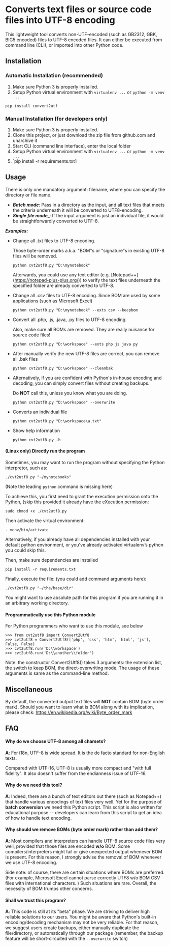 # Converts text files or source code files into UTF-8 encoding

This lightweight tool converts non-UTF-encoded (such as GB2312, GBK, BIG5 encoded) files to UTF-8 encoded files. 
It can either be executed from command line (CLI), or imported into other Python code.

## Installation

### Automatic Installation (recommended)
1. Make sure Python 3 is properly installed. 
1. Setup Python virtual environment with `virtualenv ...` or `python -m venv ...`

`pip install convert2utf` 

### Manual Installation (for developers only)
1. Make sure Python 3 is properly installed. 
1. Clone this project, or just download the zip file from github.com and unarchive it
1. Start CLI (command line interface), enter the local folder
1. Setup Python virtual environment with `virtualenv ...` or `python -m venv ...`
1. `pip install -r requirements.txt1
    
## Usage
There is only one mandatory argument: filename, where you can specify the directory or file name. 
* ___Batch mode___: Pass in a directory as the input, and all text files that meets the criteria underneath it will be converted to UTF8-encoding.
* ___Single file mode____: If the input argument is just an individual file, it would be straightforwardly converted to UTF-8. 

___Examples:___

* Change all .txt files to UTF-8 encoding. 
    
    Those byte-order marks a.k.a. "BOM"s or "signature"s in existing UTF-8 files will be removed. 


    `python cvt2utf8.py "D:\mynotebook"`
    

    Afterwards, you could use any text editor (e.g. [Notepad++] (https://notepad-plus-plus.org/)) to verify the text files underneath the specified folder are already converted to UTF-8.

* Change all .csv files to UTF-8 encoding. Since BOM are used by some applications (such as Microsoft Excel)


    `python cvt2utf8.py "D:\mynotebook" --exts csv --keepbom`


* Convert all .php, .js, .java, .py files to UTF-8 encoding. 

    Also, make sure all BOMs are removed. They are really nuisance for source code files!


    `python cvt2utf8.py "D:\workspace" --exts php js java py`
    

* After manually verify the new UTF-8 files are correct, you can remove all .bak files


    `python cvt2utf8.py "D:\workspace" --cleanbak`


* Alternatively, if you are confident with Python's in-house encoding and decoding, you can simply convert files without creating backups.
    
    Do __NOT__ call this, unless you know what you are doing. 


    `python cvt2utf8.py "D:\workspace" --overwrite`


* Converts an individual file


    `python cvt2utf8.py "D:\workspace\a.txt"`


* Show help information


    `python cvt2utf8.py -h`


#### (Linux only) Directly run the program

Sometimes, you may want to run the program without specifying the Python interpretor, such as:

    ./cvt2utf8.py "~/mynotebooks"
    
(Note the leading `python` command is missing here)

To achieve this, you first need to grant the execution permission onto the Python, (skip this provided it already have the eXecution permission:

    sudo chmod +x ./cvt2utf8.py

Then activate the virtual environment:
    
    . venv/bin/activate

Alternatively, if you already have all dependencies installed with your default python environment, or you've already activated virtualenv’s python you could skip this. 

Then, make sure dependencies are installed

    pip install -r requirements.txt

Finally, execute the file: (you could add command arguments here):

    ./cvt2utf8.py "~/the/base/dir"

You might want to use absolute path for this program if you are running it in an arbitrary working directory.


#### Programmatically use this Python module

For Python programmers who want to use this module, see below

    
    >>> from cvt2utf8 import Convert2Utf8
    >>> cvt2utf8 = Convert2Utf8(['php', 'css', 'htm', 'html', 'js'], False, False)
    >>> cvt2utf8.run('D:\\workspace')
    >>> cvt2utf8.run('D:\\another\\folder')
    
Note: the constructor Convert2Utf8() takes 3 arguments: the extension list, the switch to keep BOM, the direct-overwriting mode.
The usage of these arguments is same as the command-line method. 


## Miscellaneous

By default, the converted output text files will __NOT__ contain BOM (byte order mark). Should you want to learn what is BOM along with its implication, please check: https://en.wikipedia.org/wiki/Byte_order_mark 


## FAQ

#### Why do we choose UTF-8 among all charsets? 

__A__: For i18n, UTF-8 is wide spread. It is the de facto standard for non-English texts.

Compared with UTF-16, UTF-8 is usually more compact and "with full fidelity". It also doesn't suffer from the endianness issue of UTF-16. 

#### Why do we need this tool?

__A__: Indeed, there are a bunch of text editors out there (such as Notepad++) that handle various encodings of text files very well. Yet for the purpose of __batch conversion__ we need this Python script. This script is also written for educational purpose -- developers can learn from this script to get an idea of how to handle text encoding.

#### Why should we remove BOMs (byte order mark) rather than add them?

__A__: Most compilers and interpreters can handle UTF-8 source code files very well, provided that those files are encoded __w/o__ BOM. Some compilers/interpreters might fail or give unexpected output whenever BOM is present. For this reason, I strongly advise the removal of BOM whenever we use UTF-8 encoding. 

Side note: of course, there are certain situations where BOMs are preferred. (For example, Microsoft Excel cannot parse correctly UTF8 w/o BOM CSV files with international characters. ) Such situations are rare. Overall, the necessity of BOM trumps other concerns. 

#### Shall we trust this program?

__A__: This code is still at its "beta" phase. We are striving to deliver high reliable solutions to our users. You might be aware that Python's built-in encoding/decoding mechanism may not be very reliable. For that reason, we suggest users create backups, either manually duplicate the file/directory, or automatically through our package (remember, the backup feature will be short-circuited with the `--overwrite` switch)
